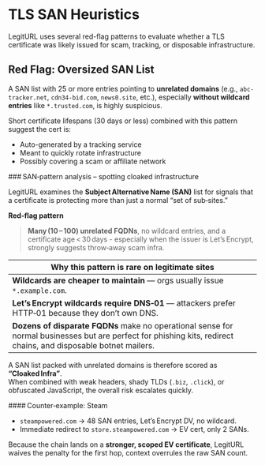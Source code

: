 # TLS SAN Heuristics

LegitURL uses several red-flag patterns to evaluate whether a TLS certificate was likely issued for scam, tracking, or disposable infrastructure.

## Red Flag: Oversized SAN List

A SAN list with 25 or more entries pointing to **unrelated domains** (e.g., `abc-tracker.net`, `cdn34-bid.com`, `news0.site`, etc.), especially **without wildcard entries** like `*.trusted.com`, is highly suspicious.

Short certificate lifespans (30 days or less) combined with this pattern suggest the cert is:

- Auto-generated by a tracking service
- Meant to quickly rotate infrastructure
- Possibly covering a scam or affiliate network

### SAN‑pattern analysis – spotting cloaked infrastructure

LegitURL examines the **Subject Alternative Name (SAN)** list for signals that a certificate is protecting more than just a normal “set of sub‑sites.”

**Red‑flag pattern**

> **Many (10 – 100) unrelated FQDNs**, no wildcard entries, and a certificate age < 30 days - especially when the issuer is Let’s Encrypt,  strongly suggests throw‑away scam infra.

| Why this pattern is rare on legitimate sites |
|----------------------------------------------|
| **Wildcards are cheaper to maintain** — orgs usually issue `*.example.com`. |
| **Let’s Encrypt wildcards require DNS‑01** — attackers prefer HTTP‑01 because they don’t own DNS. |
| **Dozens of disparate FQDNs** make no operational sense for normal businesses but are perfect for phishing kits, redirect chains, and disposable botnet mailers. |

A SAN list packed with unrelated domains is therefore scored as **“Cloaked Infra”**.  
When combined with weak headers, shady TLDs (`.biz`, `.click`), or obfuscated JavaScript, the overall risk escalates quickly.

#### Counter‑example: Steam

* `steampowered.com` → 48 SAN entries, Let’s Encrypt DV, no wildcard.  
* Immediate redirect to `store.steampowered.com` → EV cert, only 2 SANs.

Because the chain lands on a **stronger, scoped EV certificate**, LegitURL waives the penalty for the first hop, context overrules the raw SAN count.
